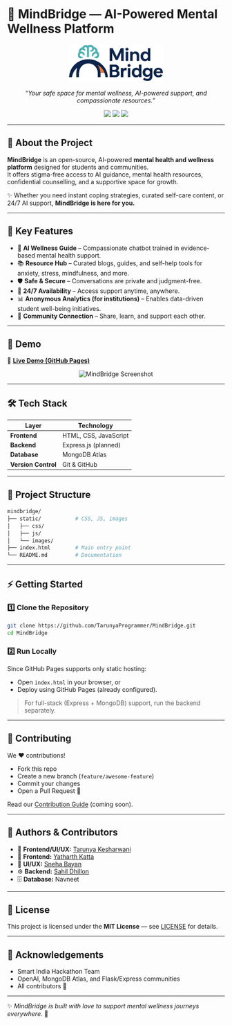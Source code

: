 # 🌈 MindBridge — AI-Powered Mental Wellness Platform

<p align="center">
  <img src="/images/logo_Edited.jpg" alt="MindBridge Logo" width="220"/>
</p>

<p align="center">
  <em>“Your safe space for mental wellness, AI-powered support, and compassionate resources.”</em>
</p>

<p align="center">
  <a href="https://github.com/TarunyaProgrammer/MindBridge/stargazers"><img src="https://img.shields.io/github/stars/TarunyaProgrammer/MindBridge?style=for-the-badge&color=ff69b4"></a>
  <a href="https://github.com/TarunyaProgrammer/MindBridge/network/members"><img src="https://img.shields.io/github/forks/TarunyaProgrammer/MindBridge?style=for-the-badge&color=blueviolet"></a>
  <a href="LICENSE"><img src="https://img.shields.io/badge/License-MIT-green?style=for-the-badge"></a>
</p>

---

## 🚀 About the Project

**MindBridge** is an open-source, AI-powered **mental health and wellness platform** designed for students and communities.  
It offers stigma-free access to AI guidance, mental health resources, confidential counselling, and a supportive space for growth.

✨ Whether you need instant coping strategies, curated self-care content, or 24/7 AI support, **MindBridge is here for you.**

---

## 🌟 Key Features

- 🤖 **AI Wellness Guide** – Compassionate chatbot trained in evidence-based mental health support.
- 📚 **Resource Hub** – Curated blogs, guides, and self-help tools for anxiety, stress, mindfulness, and more.
- 🛡️ **Safe & Secure** – Conversations are private and judgment-free.
- 💝 **24/7 Availability** – Access support anytime, anywhere.
- 📊 **Anonymous Analytics (for institutions)** – Enables data-driven student well-being initiatives.
- 🤝 **Community Connection** – Share, learn, and support each other.

---

## 🎥 Demo

🔗 **[Live Demo (GitHub Pages)](https://tarunyaprogrammer.github.io/MindBridge/)**

<p align="center">
  <img src="static/images/demo-screenshot.png" alt="MindBridge Screenshot" width="600"/>
</p>

---

## 🛠️ Tech Stack

| Layer               | Technology            |
| ------------------- | --------------------- |
| **Frontend**        | HTML, CSS, JavaScript |
| **Backend**         | Express.js (planned)  |
| **Database**        | MongoDB Atlas         |
| **Version Control** | Git & GitHub          |

---

## 📂 Project Structure

```bash
mindbridge/
├── static/           # CSS, JS, images
│   ├── css/
│   ├── js/
│   └── images/
├── index.html        # Main entry point
└── README.md         # Documentation
```

---

## ⚡ Getting Started

### 1️⃣ Clone the Repository

```bash
git clone https://github.com/TarunyaProgrammer/MindBridge.git
cd MindBridge
```

### 2️⃣ Run Locally

Since GitHub Pages supports only static hosting:

- Open `index.html` in your browser, or
- Deploy using GitHub Pages (already configured).

> For full-stack (Express + MongoDB) support, run the backend separately.

---

## 🌱 Contributing

We ❤️ contributions!

- Fork this repo
- Create a new branch (`feature/awesome-feature`)
- Commit your changes
- Open a Pull Request 🎉

Read our [Contribution Guide](CONTRIBUTING.md) (coming soon).

---

## 👥 Authors & Contributors

- 🎨 **Frontend/UI/UX:** [Tarunya Kesharwani](https://github.com/TarunyaProgrammer)
- 🎨 **Frontend:** [Yatharth Katta](https://github.com/yats0x7)
- 🎨 **UI/UX:** [Sneha Bayan](https://github.com/sneha-bayan)
- ⚙️ **Backend:** [Sahil Dhillon](https://github.com/sahildhillon247)
- 🗄️ **Database:** Navneet

---

## 📜 License

This project is licensed under the **MIT License** — see [LICENSE](LICENSE) for details.

---

## 🙌 Acknowledgements

- Smart India Hackathon Team
- OpenAI, MongoDB Atlas, and Flask/Express communities
- All contributors 💙

---

✨ _MindBridge is built with love to support mental wellness journeys everywhere._ 🌈
